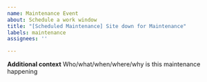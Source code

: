 ```yaml
---
name: Maintenance Event
about: Schedule a work window
title: "[Scheduled Maintenance] Site down for Maintenance"
labels: maintenance
assignees: ''

---
```


<!--
start: 2021-08-24T13:00:00.220Z
end: 2021-08-24T14:00:00.220Z
expectedDown: envesko-base-https, envesko-cloud-https
-->

**Additional context**
Who/what/when/where/why is this maintenance happening
